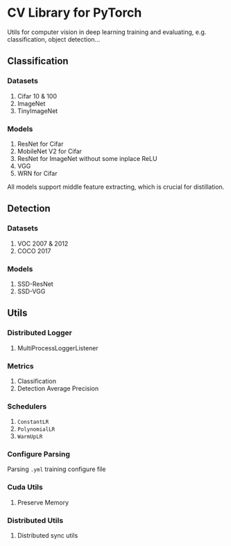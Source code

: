 # CV Library for PyTorch

Utils for computer vision in deep learning training and evaluating, e.g. classification, object detection...

## Classification

### Datasets
1. Cifar 10 & 100
2. ImageNet
3. TinyImageNet

### Models

1. ResNet for Cifar
2. MobileNet V2 for Cifar
3. ResNet for ImageNet without some inplace ReLU
4. VGG
5. WRN for Cifar

All models support middle feature extracting, which is crucial for distillation.

## Detection

### Datasets
1. VOC 2007 & 2012
2. COCO 2017

### Models
1. SSD-ResNet
2. SSD-VGG

## Utils

### Distributed Logger
1. MultiProcessLoggerListener

### Metrics
1. Classification
2. Detection Average Precision

### Schedulers
1. `ConstantLR`
2. `PolynomialLR`
3. `WarmUpLR`

### Configure Parsing
Parsing `.yml` training configure file

### Cuda Utils
1. Preserve Memory

### Distributed Utils
1. Distributed sync utils
